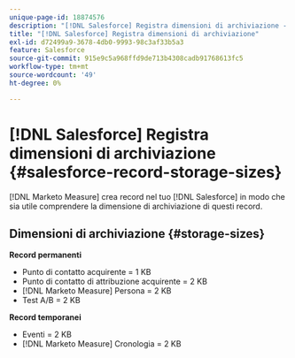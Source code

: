 ```yaml
---
unique-page-id: 18874576
description: "[!DNL Salesforce] Registra dimensioni di archiviazione - [!DNL Marketo Measure]"
title: "[!DNL Salesforce] Registra dimensioni di archiviazione"
exl-id: d72499a9-3678-4db0-9993-98c3af33b5a3
feature: Salesforce
source-git-commit: 915e9c5a968ffd9de713b4308cadb91768613fc5
workflow-type: tm+mt
source-wordcount: '49'
ht-degree: 0%

---
```


# [!DNL Salesforce] Registra dimensioni di archiviazione {#salesforce-record-storage-sizes}

[!DNL Marketo Measure] crea record nel tuo [!DNL Salesforce] in modo che sia utile comprendere la dimensione di archiviazione di questi record.

## Dimensioni di archiviazione {#storage-sizes}

**Record permanenti**

* Punto di contatto acquirente = 1 KB
* Punto di contatto di attribuzione acquirente = 2 KB
* [!DNL Marketo Measure] Persona = 2 KB
* Test A/B = 2 KB

**Record temporanei**

* Eventi = 2 KB
* [!DNL Marketo Measure] Cronologia = 2 KB
